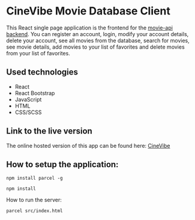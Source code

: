 # CineVibe Movie Database Client

<!-- INSERT SCREENSHOT OF HOMEPAGE -->

This React single page application is the frontend for the [movie-api backend](https://github.com/RemanBalak/movie_api-main).
You can register an account, login, modify your account details, delete your account, see all movies from the database, search for movies, see movie details, add movies to your list of favorites and delete movies from your list of favorites.

## Used technologies

- React
- React Bootstrap
- JavaScript
- HTML
- CSS/SCSS

## Link to the live version

The online hosted version of this app can be found here: [CineVibe](https://cinevibe.netlify.app/signup)

## How to setup the application:

`npm install parcel -g`

`npm install`

How to run the server:

`parcel src/index.html`
